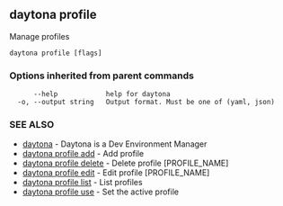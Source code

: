 ## daytona profile

Manage profiles

```
daytona profile [flags]
```

### Options inherited from parent commands

```
      --help            help for daytona
  -o, --output string   Output format. Must be one of (yaml, json)
```

### SEE ALSO

* [daytona](daytona.md)	 - Daytona is a Dev Environment Manager
* [daytona profile add](daytona_profile_add.md)	 - Add profile
* [daytona profile delete](daytona_profile_delete.md)	 - Delete profile [PROFILE_NAME]
* [daytona profile edit](daytona_profile_edit.md)	 - Edit profile [PROFILE_NAME]
* [daytona profile list](daytona_profile_list.md)	 - List profiles
* [daytona profile use](daytona_profile_use.md)	 - Set the active profile

